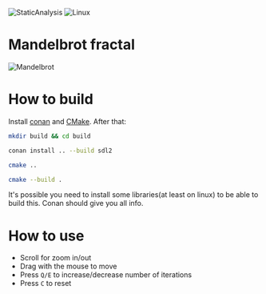 ![StaticAnalysis](https://github.com/AlexandruIca/Mandelbrot/workflows/StaticAnalysis/badge.svg)
![Linux](https://github.com/AlexandruIca/Mandelbrot/workflows/Linux/badge.svg)

# Mandelbrot fractal
![Mandelbrot](./media/Sample.gif)

# How to build
Install [conan](https://conan.io/downloads.html) and [CMake](https://cmake.org/download/). After that:
```sh
mkdir build && cd build

conan install .. --build sdl2

cmake ..

cmake --build .
```
It's possible you need to install some libraries(at least on linux) to be able to build this. Conan should give you all info.

# How to use
* Scroll for zoom in/out
* Drag with the mouse to move
* Press `Q/E` to increase/decrease number of iterations
* Press `C` to reset
